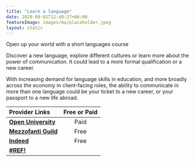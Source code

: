 ```yaml
---
title: "Learn a language"
date: 2020-09-01T12:49:27+06:00
featureImage: images/ma/placeholder.jpeg
layout: static
---
```


Open up your world with a short languages course

Discover a new language, explore different cultures or learn more about the power of communication. It could lead to a more formal qualification or a new career.

With increasing demand for language skills in education, and more broadly across the economy in client-facing roles, the ability to communicate in more than one language could be your ticket to a new career, or your passport to a new life abroad.

| Provider Links      | Free or Paid  |  
| :-----------          | :--------------:      |  
| [**Open University**](https://www.open.ac.uk/courses/languages/short-courses) | Paid | 
| [**Mezzofanti Guild**](https://www.mezzoguild.com/foreign-language-careers/) | Free | 
| [**Indeed**](https://uk.indeed.com/Language-Required-jobs?vjk=8d27a4bce63e8841) | Free | 
| [**#REF!**](#REF!) |  | 
  

<br/><br/>






